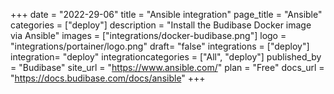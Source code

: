 +++
date = "2022-29-06"
title = "Ansible integration"
page_title = "Ansible"
categories = ["deploy"] 
description = "Install the Budibase Docker image via Ansible"
images = ["integrations/docker-budibase.png"]
logo = "integrations/portainer/logo.png"
draft= "false"
integrations = ["deploy"]
integration= "deploy"
integrationcategories = ["All", "deploy"]
published_by = "Budibase"
site_url = "https://www.ansible.com/"
plan = "Free"
docs_url = "https://docs.budibase.com/docs/ansible"
+++